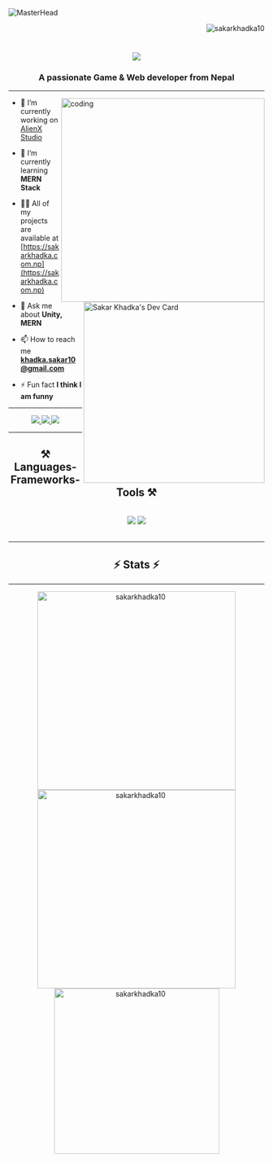![MasterHead](https://i.pinimg.com/originals/83/b8/09/83b809857acd41a7bad4935b4734f9fc.gif)
<p align="right"> <img src="https://komarev.com/ghpvc/?username=sakarkhadka10&label=Profile%20views&color=0e75b6&style=flat" alt="sakarkhadka10" /> </p>

<h1 align="center">
    <img src="https://readme-typing-svg.herokuapp.com/?font=Righteous&size=35&center=true&vCenter=true&width=500&height=70&duration=4000&lines=Hi+There!+👋;+I'm+Sakar+Khadka!;" />
</h1>

<h3 align="center">A passionate Game & Web developer from Nepal</h3>
<hr>

<div>
  <img align="right" alt="coding" width="400" src="https://i.pinimg.com/originals/ba/da/91/bada91c2a594f6d02d8e6fe96bdeee0e.gif">
  <img align="right" src="https://api.daily.dev/devcards/v2/VydkmMSaZiNbHvbmL6sVL.png?type=default&r=gyd" alt="Sakar Khadka's Dev Card" width="356">
</div>

- 🔭 I’m currently working on [AlienX Studio](https://alienxstudio.com)

- 🌱 I’m currently learning **MERN Stack**

- 👨‍💻 All of my projects are available at [https://sakarkhadka.com.np](https://sakarkhadka.com.np)

- 💬 Ask me about **Unity, MERN**

- 📫 How to reach me **khadka.sakar10@gmail.com**

- ⚡ Fun fact **I think I am funny**

<hr>

<div align="center"> 
  <a href="mailto:khadka.sakar10@gmail.com">
    <img src="https://img.shields.io/badge/Gmail-333333?style=for-the-badge&logo=gmail&logoColor=red" />
  </a>
  <a href="https://www.linkedin.com/in/sacarkhadka" target="_blank">
    <img src="https://img.shields.io/badge/LinkedIn-0077B5?style=for-the-badge&logo=linkedin&logoColor=white" />
  </a>
  <a href="https://sakarkhadka.com.np" target="_blank">
     <img src="https://img.shields.io/badge/Portfolio-FF5722?style=for-the-badge&logo=todoist&logoColor=white" /> 
  </a>
</div>

<hr/>

<h2 align="center">⚒️ Languages-Frameworks-Tools ⚒️</h2>
<br/>
<div align="center">
   <img src="https://skillicons.dev/icons?i=react,bootstrap,html,css,vscode,github,figma,tailwind,git" />
   <img src="https://skillicons.dev/icons?i=nodejs,javascript,typescript,express,firebase,mongodb,c,nextjs" /><br>
</div>

<br/>
<hr/>

<h2 align="center">⚡ Stats ⚡</h2>
<hr/>

<div align="center">
<img width=390 src="https://github-readme-stats.vercel.app/api?username=sakarkhadka10&count_private=true&show_icons=true&theme=react&rank_icon=github&border_radius=10" alt="sakarkhadka10" />
    
<img width=390 src="https://github-readme-streak-stats.herokuapp.com/?user=sakarkhadka10&count_private=true&theme=react&border_radius=10" alt="sakarkhadka10" />
<br/>
<img width=325 src="https://github-readme-stats.vercel.app/api/top-langs?username=sakarkhadka10&langs_count=8&layout=compact&theme=react&border_radius=10&size_weight=0.5&count_weight=0.5&exclude_repo=github-readme-stats" alt="sakarkhadka10" />
</div>
